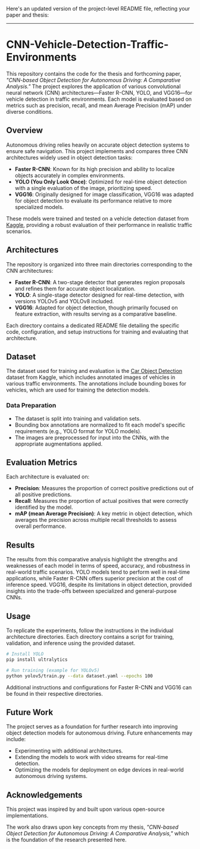 Here's an updated version of the project-level README file, reflecting your paper and thesis:

---

# CNN-Vehicle-Detection-Traffic-Environments

This repository contains the code for the thesis and forthcoming paper, *"CNN-based Object Detection for Autonomous Driving: A Comparative Analysis."* The project explores the application of various convolutional neural network (CNN) architectures—Faster R-CNN, YOLO, and VGG16—for vehicle detection in traffic environments. Each model is evaluated based on metrics such as precision, recall, and mean Average Precision (mAP) under diverse conditions.

## Overview

Autonomous driving relies heavily on accurate object detection systems to ensure safe navigation. This project implements and compares three CNN architectures widely used in object detection tasks:

- **Faster R-CNN**: Known for its high precision and ability to localize objects accurately in complex environments.
- **YOLO (You Only Look Once)**: Optimized for real-time object detection with a single evaluation of the image, prioritizing speed.
- **VGG16**: Originally designed for image classification, VGG16 was adapted for object detection to evaluate its performance relative to more specialized models.

These models were trained and tested on a vehicle detection dataset from [Kaggle](https://www.kaggle.com/datasets/sshikamaru/car-object-detection), providing a robust evaluation of their performance in realistic traffic scenarios.

## Architectures

The repository is organized into three main directories corresponding to the CNN architectures:

- **Faster R-CNN**: A two-stage detector that generates region proposals and refines them for accurate object localization.
- **YOLO**: A single-stage detector designed for real-time detection, with versions YOLOv5 and YOLOv8 included.
- **VGG16**: Adapted for object detection, though primarily focused on feature extraction, with results serving as a comparative baseline.

Each directory contains a dedicated README file detailing the specific code, configuration, and setup instructions for training and evaluating that architecture.

## Dataset

The dataset used for training and evaluation is the [Car Object Detection](https://www.kaggle.com/datasets/sshikamaru/car-object-detection) dataset from Kaggle, which includes annotated images of vehicles in various traffic environments. The annotations include bounding boxes for vehicles, which are used for training the detection models.

### Data Preparation

- The dataset is split into training and validation sets.
- Bounding box annotations are normalized to fit each model's specific requirements (e.g., YOLO format for YOLO models).
- The images are preprocessed for input into the CNNs, with the appropriate augmentations applied.

## Evaluation Metrics

Each architecture is evaluated on:

- **Precision**: Measures the proportion of correct positive predictions out of all positive predictions.
- **Recall**: Measures the proportion of actual positives that were correctly identified by the model.
- **mAP (mean Average Precision)**: A key metric in object detection, which averages the precision across multiple recall thresholds to assess overall performance.

## Results

The results from this comparative analysis highlight the strengths and weaknesses of each model in terms of speed, accuracy, and robustness in real-world traffic scenarios. YOLO models tend to perform well in real-time applications, while Faster R-CNN offers superior precision at the cost of inference speed. VGG16, despite its limitations in object detection, provided insights into the trade-offs between specialized and general-purpose CNNs.

## Usage

To replicate the experiments, follow the instructions in the individual architecture directories. Each directory contains a script for training, validation, and inference using the provided dataset.

```bash
# Install YOLO
pip install ultralytics

# Run training (example for YOLOv5)
python yolov5/train.py --data dataset.yaml --epochs 100
```

Additional instructions and configurations for Faster R-CNN and VGG16 can be found in their respective directories.

## Future Work

The project serves as a foundation for further research into improving object detection models for autonomous driving. Future enhancements may include:

- Experimenting with additional architectures.
- Extending the models to work with video streams for real-time detection.
- Optimizing the models for deployment on edge devices in real-world autonomous driving systems.

## Acknowledgements

This project was inspired by and built upon various open-source implementations.

The work also draws upon key concepts from my thesis, *"CNN-based Object Detection for Autonomous Driving: A Comparative Analysis,"* which is the foundation of the research presented here.
